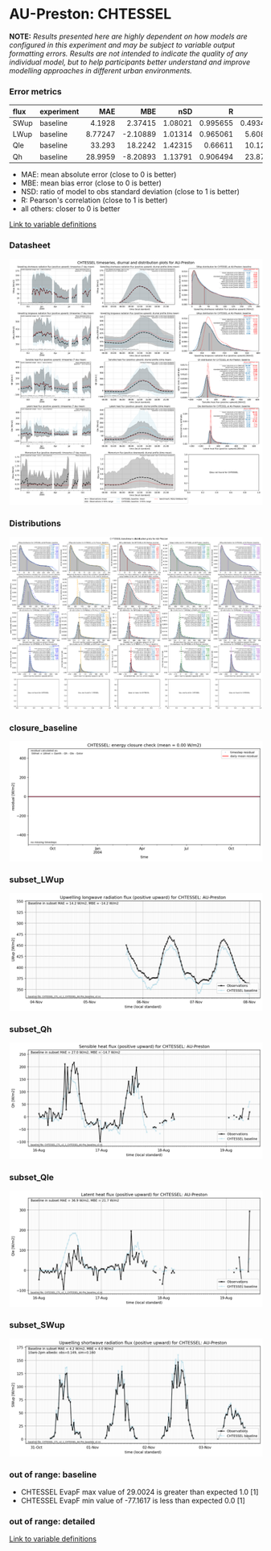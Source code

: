# AU-Preston: CHTESSEL

**NOTE:** *Results presented here are highly dependent on how models are configured in this experiment and may be subject to variable output formatting errors. Results are not intended to indicate the quality of any individual model, but to help participants better understand and improve modelling approaches in different urban environments.*

### Error metrics

| flux   | experiment   |      MAE |      MBE |     nSD |        R |       5th |     95th |    cRMSE |     AMBE |    1-nSD |        1-R |   nSkewness |   nKurtosis |   Overlap |
|:-------|:-------------|---------:|---------:|--------:|---------:|----------:|---------:|---------:|---------:|---------:|-----------:|------------:|------------:|----------:|
| SWup   | baseline     |  4.1928  |  2.37415 | 1.08021 | 0.995655 |  0.493496 | 12.0247  | 0.12578  |  2.37415 | 0.080209 | 0.00434509 |   0.0835816 |   0.145931  | 0.070727  |
| LWup   | baseline     |  8.77247 | -2.10889 | 1.01314 | 0.965061 |  5.60885  |  0.33476 | 0.266401 |  2.10889 | 0.013138 | 0.0349395  |   0.0537722 |   0.0857844 | 0.0576653 |
| Qle    | baseline     | 33.293   | 18.2242  | 1.42315 | 0.66611  | 10.1265   | 74.6359  | 1.06273  | 18.2242  | 0.423149 | 0.33389    |   0.150006  |   0.261561  | 0.159918  |
| Qh     | baseline     | 28.9959  | -8.20893 | 1.13791 | 0.906494 | 23.8725   | 21.5282  | 0.481478 |  8.20893 | 0.137906 | 0.0935062  |   0.102876  |   0.313304  | 0.174927  |

 - MAE: mean absolute error (close to 0 is better)
 - MBE: mean bias error (close to 0 is better)
 - NSD: ratio of model to obs standard deviation (close to 1 is better)
 - R: Pearson's correlation (close to 1 is better)
 - all others: closer to 0 is better

[Link to variable definitions](../modelattrs/variable_definitions.md)

### <a name="datasheet"></a>Datasheet
[![CHTESSEL_AU-Preston_Datasheet.png](CHTESSEL_AU-Preston_Datasheet.png)](CHTESSEL_AU-Preston_Datasheet.png)

### <a name="distributions"></a>Distributions
[![CHTESSEL_AU-Preston_Distributions.png](CHTESSEL_AU-Preston_Distributions.png)](CHTESSEL_AU-Preston_Distributions.png)

### <a name="closure_baseline"></a>closure_baseline
[![CHTESSEL_AU-Preston_closure_baseline.png](CHTESSEL_AU-Preston_closure_baseline.png)](CHTESSEL_AU-Preston_closure_baseline.png)

### <a name="subset_lwup"></a>subset_LWup
[![CHTESSEL_AU-Preston_subset_LWup.png](CHTESSEL_AU-Preston_subset_LWup.png)](CHTESSEL_AU-Preston_subset_LWup.png)

### <a name="subset_qh"></a>subset_Qh
[![CHTESSEL_AU-Preston_subset_Qh.png](CHTESSEL_AU-Preston_subset_Qh.png)](CHTESSEL_AU-Preston_subset_Qh.png)

### <a name="subset_qle"></a>subset_Qle
[![CHTESSEL_AU-Preston_subset_Qle.png](CHTESSEL_AU-Preston_subset_Qle.png)](CHTESSEL_AU-Preston_subset_Qle.png)

### <a name="subset_swup"></a>subset_SWup
[![CHTESSEL_AU-Preston_subset_SWup.png](CHTESSEL_AU-Preston_subset_SWup.png)](CHTESSEL_AU-Preston_subset_SWup.png)

### out of range: baseline

 - CHTESSEL EvapF max value of 29.0024 is greater than expected 1.0 [1]
 - CHTESSEL EvapF min value of -77.1617 is less than expected 0.0 [1]

### out of range: detailed



[Link to variable definitions](../modelattrs/variable_definitions.md)


